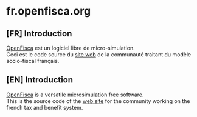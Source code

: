 # fr.openfisca.org

## [FR] Introduction
[OpenFisca](http://openfisca.org/fr) est un logiciel libre de micro-simulation.  
Ceci est le code source du [site web](http://fr.openfisca.org) de la communauté traitant du modèle socio-fiscal français.

## [EN] Introduction
[OpenFisca](http://openfisca.org/en) is a versatile microsimulation free software.  
This is the source code of the [web site](http://fr.openfisca.org) for the community working on the french tax and benefit system.

